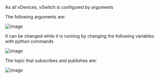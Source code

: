 As all vDevices, vSwitch is configured by arguments

The following arguments are:

		
![image](https://github.com/gmvrachatis/vDevices/assets/66122405/3051d1ba-6e3f-4d78-b8e0-e3e411083da2)



It can be changed while it is running by changing the following variables with python commands



![image](https://github.com/gmvrachatis/vDevices/assets/66122405/ba5e9876-b9e6-41f8-8f15-2af4dcb728ef)





The topic that subscribes and publishes are:


![image](https://github.com/gmvrachatis/vDevices/assets/66122405/dc380da5-968c-4391-a13d-d0fa09913b68)

